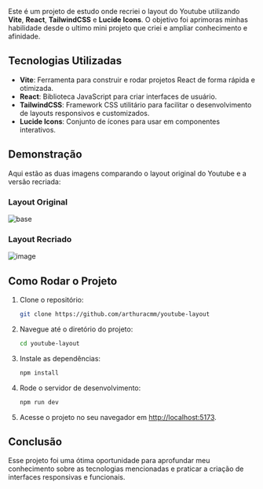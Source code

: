 Este é um projeto de estudo onde recriei o layout do Youtube utilizando **Vite**, **React**, **TailwindCSS** e **Lucide Icons**. O objetivo foi aprimoras minhas habilidade desde o ultimo mini projeto que criei e ampliar conhecimento e afinidade.

## Tecnologias Utilizadas

- **Vite**: Ferramenta para construir e rodar projetos React de forma rápida e otimizada.
- **React**: Biblioteca JavaScript para criar interfaces de usuário.
- **TailwindCSS**: Framework CSS utilitário para facilitar o desenvolvimento de layouts responsivos e customizados.
- **Lucide Icons**: Conjunto de ícones para usar em componentes interativos.

## Demonstração

Aqui estão as duas imagens comparando o layout original do Youtube e a versão recriada:

### Layout Original

![base](https://github.com/user-attachments/assets/887ff1a6-569d-47e2-912c-358db4fbf995)

### Layout Recriado

![image](https://github.com/user-attachments/assets/de5706a2-3cf6-489c-8f19-5eddb8df13de)


## Como Rodar o Projeto

1. Clone o repositório:
    ```bash
    git clone https://github.com/arthuracmm/youtube-layout
    ```

2. Navegue até o diretório do projeto:
    ```bash
    cd youtube-layout
    ```

3. Instale as dependências:
    ```bash
    npm install
    ```

4. Rode o servidor de desenvolvimento:
    ```bash
    npm run dev
    ```

5. Acesse o projeto no seu navegador em [http://localhost:5173](http://localhost:5173).

## Conclusão

Esse projeto foi uma ótima oportunidade para aprofundar meu conhecimento sobre as tecnologias mencionadas e praticar a criação de interfaces responsivas e funcionais.
